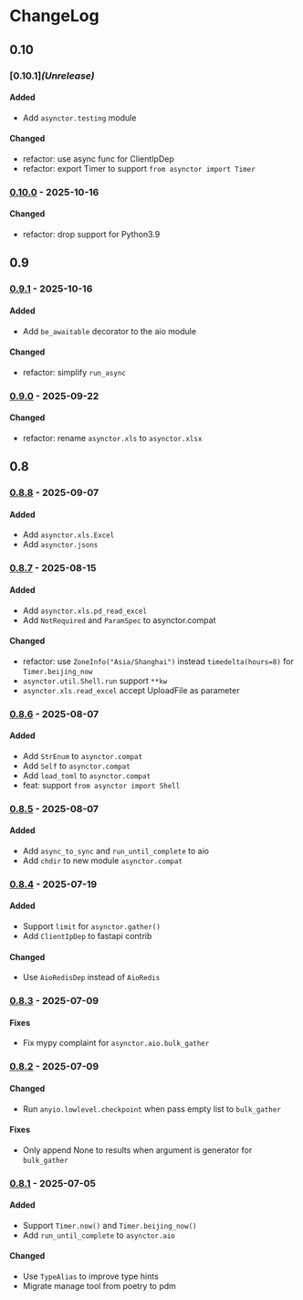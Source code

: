 # ChangeLog

## 0.10

### [0.10.1]*(Unrelease)*

#### Added
- Add `asynctor.testing` module

#### Changed
- refactor: use async func for ClientIpDep
- refactor: export Timer to support `from asynctor import Timer`

### [0.10.0](../../releases/tag/v0.10.0) - 2025-10-16

#### Changed
- refactor: drop support for Python3.9

## 0.9

### [0.9.1](../../releases/tag/v0.9.1) - 2025-10-16

#### Added
- Add `be_awaitable` decorator to the aio module

#### Changed
- refactor: simplify `run_async`

### [0.9.0](../../releases/tag/v0.9.0) - 2025-09-22

#### Changed
- refactor: rename `asynctor.xls` to `asynctor.xlsx`

## 0.8

### [0.8.8](../../releases/tag/v0.8.8) - 2025-09-07

#### Added
- Add `asynctor.xls.Excel`
- Add `asynctor.jsons`

### [0.8.7](../../releases/tag/v0.8.7) - 2025-08-15

#### Added
- Add `asynctor.xls.pd_read_excel`
- Add `NotRequired` and `ParamSpec` to asynctor.compat

#### Changed
- refactor: use `ZoneInfo("Asia/Shanghai")` instead `timedelta(hours=8)` for `Timer.beijing_now`
- `asynctor.util.Shell.run` support `**kw`
- `asynctor.xls.read_excel` accept UploadFile as parameter

### [0.8.6](../../releases/tag/v0.8.6) - 2025-08-07

#### Added
- Add `StrEnum` to `asynctor.compat`
- Add `Self` to `asynctor.compat`
- Add `load_toml` to `asynctor.compat`
- feat: support `from asynctor import Shell`

### [0.8.5](../../releases/tag/v0.8.5) - 2025-08-07

#### Added
- Add `async_to_sync` and `run_until_complete` to aio
- Add `chdir` to new module `asynctor.compat`

### [0.8.4](../../releases/tag/v0.8.4) - 2025-07-19

#### Added
- Support `limit` for `asynctor.gather()`
- Add `ClientIpDep` to fastapi contrib

#### Changed
- Use `AioRedisDep` instead of `AioRedis`

### [0.8.3](../../releases/tag/v0.8.3) - 2025-07-09

#### Fixes
- Fix mypy complaint for `asynctor.aio.bulk_gather`

### [0.8.2](../../releases/tag/v0.8.2) - 2025-07-09

#### Changed
- Run `anyio.lowlevel.checkpoint` when pass empty list to `bulk_gather`

#### Fixes
- Only append None to results when argument is generator for `bulk_gather`

### [0.8.1](../../releases/tag/v0.8.1) - 2025-07-05

#### Added
- Support `Timer.now()` and `Timer.beijing_now()`
- Add `run_until_complete` to `asynctor.aio`

#### Changed
- Use `TypeAlias` to improve type hints
- Migrate manage tool from poetry to pdm
